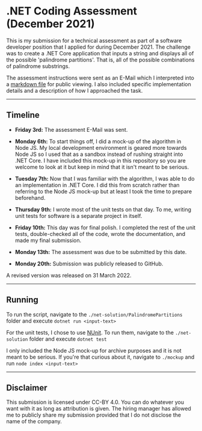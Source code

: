 # .NET Coding Assessment (December 2021)

This is my submission for a technical assessment as part of a software developer position that I applied for during December 2021. The challenge was to create a .NET Core application that inputs a string and displays all of the possible 'palindrome partitions'. That is, all of the possible combinations of palindrome substrings.

The assessment instructions were sent as an E-Mail which I interpreted into a [markdown file](./instructions.md) for public viewing. I also included specific implementation details and a description of how I approached the task.

---

## Timeline

* **Friday 3rd:** The assessment E-Mail was sent.

* **Monday 6th:** To start things off, I did a mock-up of the algorithm in Node JS. My local development environment is geared more towards Node JS so I used that as a sandbox instead of rushing straight into .NET Core. I have included this mock-up in this repository so you are welcome to look at it but keep in mind that it isn't meant to be serious.

* **Tuesday 7th:** Now that I was familiar with the algorithm, I was able to do an implementation in .NET Core. I did this from scratch rather than referring to the Node JS mock-up but at least I took the time to prepare beforehand.

* **Thursday 9th:** I wrote most of the unit tests on that day. To me, writing unit tests for software is a separate project in itself.

* **Friday 10th:** This day was for final polish. I completed the rest of the unit tests, double-checked all of the code, wrote the documentation, and made my final submission.

* **Monday 13th:** The assessment was due to be submitted by this date.

* **Monday 20th:** Submission was publicly released to GitHub.

A revised version was released on 31 March 2022.

---

## Running

To run the script, navigate to the `./net-solution/PalindromePartitions` folder and execute `dotnet run <input-text>`

For the unit tests, I chose to use [NUnit](https://docs.microsoft.com/en-us/dotnet/core/testing/unit-testing-with-nunit). To run them, navigate to the `./net-solution` folder and execute `dotnet test`

I only included the Node JS mock-up for archive purposes and it is not meant to be serious. If you're that curious about it, navigate to `./mockup` and run `node index <input-text>`

---

## Disclaimer

This submission is licensed under CC-BY 4.0. You can do whatever you want with it as long as attribution is given. The hiring manager has allowed me to publicly share my submission provided that I do not disclose the name of the company.
